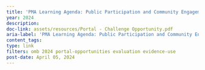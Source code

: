 ```yaml
---
title: 'PMA Learning Agenda: Public Participation and Community Engagement Evidence Challenge'
year: 2024
description: 
doc-link: assets/resources/Portal - Challenge Opportunity.pdf
aria-label: 'PMA Learning Agenda: Public Participation and Community Engagement Evidence Challenge'
content_tags: 
type: link
filters: omb 2024 portal-opportunities evaluation evidence-use
post-date: April 05, 2024
---
```

